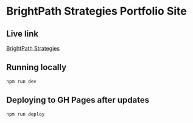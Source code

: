 # BrightPath Strategies Portfolio Site

## Live link
[BrightPath Strategies](https://brightpathstrategies.co/)

## Running locally
``` npm run dev ```

## Deploying to GH Pages after updates
``` npm run deploy ```